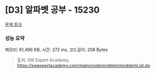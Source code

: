# [D3] 알파벳 공부 - 15230 

[문제 링크](https://swexpertacademy.com/main/code/problem/problemDetail.do?contestProbId=AYLnMQT6vPADFATf) 

### 성능 요약

메모리: 61,496 KB, 시간: 272 ms, 코드길이: 208 Bytes



> 출처: SW Expert Academy, https://swexpertacademy.com/main/code/problem/problemList.do